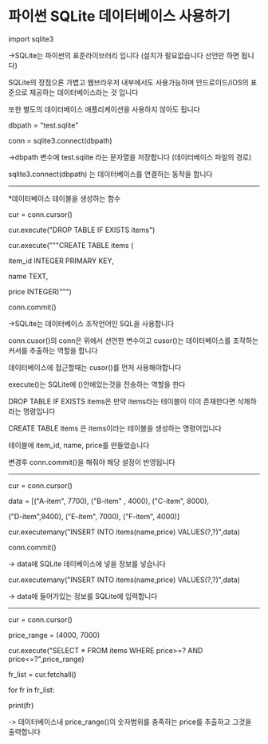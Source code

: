 # 파이썬 SQLite 데이터베이스 사용하기

import sqlite3

->SQLite는 파이썬의 표준라이브러리 입니다 (설치가 필요없습니다 선언만 하면 됩니다)

SQLite의 장점으론 가볍고 웹브라우저 내부에서도 사용가능하며 안드로이드/iOS의 표준으로 제공하는 데이터베이스라는 것 입니다

또한 별도의 데이터베이스 애플리케이션을 사용하지 않아도 됩니다

dbpath = "test.sqlite"

conn = sqlite3.connect(dbpath)

->dbpath 변수에 test.sqlite 라는 문자열을 저장합니다 (데이터베이스 파일의 경로)

 sqlite3.connect(dbpath) 는 데이터베이스를 연결하는 동작을 합니다

----------------------------------------------------------------------------------------------------

*데이터베이스 테이블을 생성하는 함수

cur = conn.cursor()

cur.execute("DROP TABLE IF EXISTS items")

cur.execute("""CREATE TABLE items (

item_id INTEGER PRIMARY KEY,

name TEXT,

price INTEGER)""")

conn.commit()

->SQLite는 데이터베이스 조작언어인 SQL을 사용합니다

conn.cusor()의 conn은 위에서 선언한 변수이고 cusor()는 데이터베이스를 조작하는 커서를 추출하는 역할을 합니다

데이터베이스에 접근할때는 cusor()를 먼저 사용해야합니다

execute()는 SQLite에 ()안에있는것을 전송하는 역할을 한다

DROP TABLE IF EXISTS items은  만약 items라는 테이블이 이미 존재한다면 삭제하라는 명령입니다

CREATE TABLE items 은 items이라는 테이블을 생성하는 명령어입니다

테이블에 item_id, name, price를 만들었습니다

변경후 conn.commit()을 해줘야 해당 설정이 반영됩니다

----------------------------------------------------------------------------------------------------

cur = conn.cursor()

data = [("A-item", 7700), ("B-item" , 4000), ("C-item", 8000),

("D-item",9400), ("E-item", 7000), ("F-item", 4000)]

cur.executemany("INSERT INTO items(name,price) VALUES(?,?)",data)

conn.commit()

-> data에 SQLite 데이베이스에 넣을 정보를 넣습니다

cur.executemany("INSERT INTO items(name,price) VALUES(?,?)",data)

-> data에 들어가있는 정보를 SQLite에 입력합니다 

----------------------------------------------------------------------------------------------------

cur = conn.cursor()

price_range = (4000, 7000)

cur.execute("SELECT * FROM items WHERE price>=? AND price<=?",price_range)

fr_list = cur.fetchall()

for fr in fr_list:

print(fr)

-> 데이터베이스내 price_range()의 숫자범위를 충족하는 price를 추출하고 그것을 출력합니다
